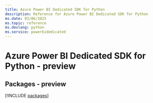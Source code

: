 ```yaml
---
title: Azure Power BI Dedicated SDK for Python
description: Reference for Azure Power BI Dedicated SDK for Python
ms.date: 03/06/2025
ms.topic: reference
ms.devlang: python
ms.service: powerbidedicated
---
```

# Azure Power BI Dedicated SDK for Python - preview
## Packages - preview
[!INCLUDE [packages](power-bi-dedicated-index.md)]